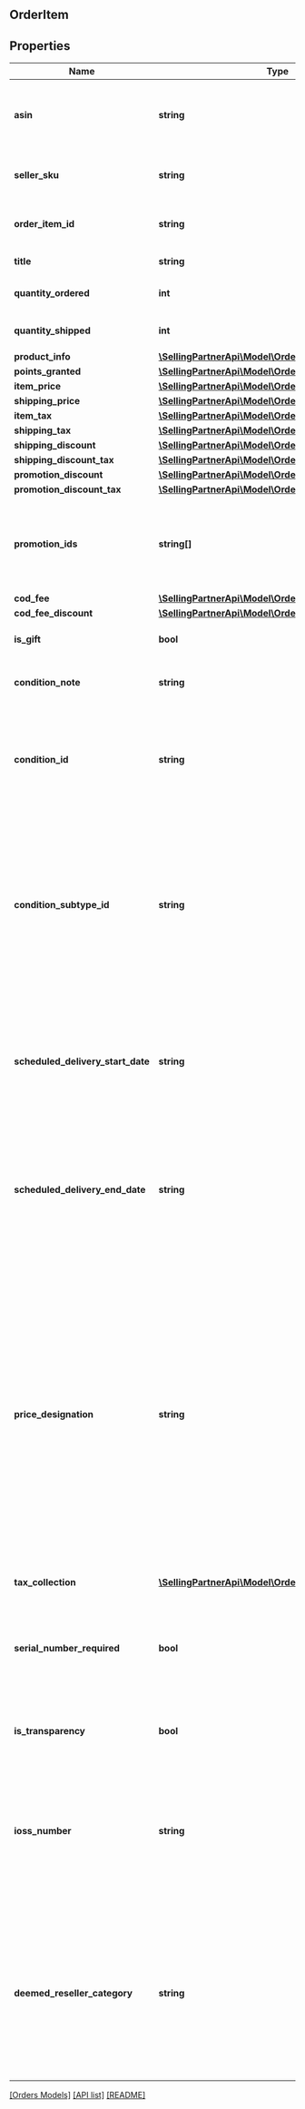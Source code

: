 ## OrderItem

## Properties

Name | Type | Description | Notes
------------ | ------------- | ------------- | -------------
**asin** | **string** | The Amazon Standard Identification Number (ASIN) of the item. |
**seller_sku** | **string** | The seller stock keeping unit (SKU) of the item. | [optional]
**order_item_id** | **string** | An Amazon-defined order item identifier. |
**title** | **string** | The name of the item. | [optional]
**quantity_ordered** | **int** | The number of items in the order. |
**quantity_shipped** | **int** | The number of items shipped. | [optional]
**product_info** | [**\SellingPartnerApi\Model\Orders\ProductInfoDetail**](ProductInfoDetail.md) |  | [optional]
**points_granted** | [**\SellingPartnerApi\Model\Orders\PointsGrantedDetail**](PointsGrantedDetail.md) |  | [optional]
**item_price** | [**\SellingPartnerApi\Model\Orders\Money**](Money.md) |  | [optional]
**shipping_price** | [**\SellingPartnerApi\Model\Orders\Money**](Money.md) |  | [optional]
**item_tax** | [**\SellingPartnerApi\Model\Orders\Money**](Money.md) |  | [optional]
**shipping_tax** | [**\SellingPartnerApi\Model\Orders\Money**](Money.md) |  | [optional]
**shipping_discount** | [**\SellingPartnerApi\Model\Orders\Money**](Money.md) |  | [optional]
**shipping_discount_tax** | [**\SellingPartnerApi\Model\Orders\Money**](Money.md) |  | [optional]
**promotion_discount** | [**\SellingPartnerApi\Model\Orders\Money**](Money.md) |  | [optional]
**promotion_discount_tax** | [**\SellingPartnerApi\Model\Orders\Money**](Money.md) |  | [optional]
**promotion_ids** | **string[]** | A list of promotion identifiers provided by the seller when the promotions were created. | [optional]
**cod_fee** | [**\SellingPartnerApi\Model\Orders\Money**](Money.md) |  | [optional]
**cod_fee_discount** | [**\SellingPartnerApi\Model\Orders\Money**](Money.md) |  | [optional]
**is_gift** | **bool** | When true, the item is a gift. | [optional]
**condition_note** | **string** | The condition of the item as described by the seller. | [optional]
**condition_id** | **string** | The condition of the item.  Possible values: New, Used, Collectible, Refurbished, Preorder, Club. | [optional]
**condition_subtype_id** | **string** | The subcondition of the item.  Possible values: New, Mint, Very Good, Good, Acceptable, Poor, Club, OEM, Warranty, Refurbished Warranty, Refurbished, Open Box, Any, Other. | [optional]
**scheduled_delivery_start_date** | **string** | The start date of the scheduled delivery window in the time zone of the order destination. In ISO 8601 date time format. | [optional]
**scheduled_delivery_end_date** | **string** | The end date of the scheduled delivery window in the time zone of the order destination. In ISO 8601 date time format. | [optional]
**price_designation** | **string** | Indicates that the selling price is a special price that is available only for Amazon Business orders. For more information about the Amazon Business Seller Program, see the [Amazon Business website](https://www.amazon.com/b2b/info/amazon-business).   Possible values: BusinessPrice - A special price that is available only for Amazon Business orders. | [optional]
**tax_collection** | [**\SellingPartnerApi\Model\Orders\TaxCollection**](TaxCollection.md) |  | [optional]
**serial_number_required** | **bool** | When true, the product type for this item has a serial number.  Returned only for Amazon Easy Ship orders. | [optional]
**is_transparency** | **bool** | When true, transparency codes are required. | [optional]
**ioss_number** | **string** | The IOSS number of the seller. Sellers selling in the EU will be assigned a unique IOSS number that must be listed on all packages sent to the EU. | [optional]
**deemed_reseller_category** | **string** | The category of deemed reseller. This applies to selling partners that are not based in the EU and is used to help them meet the VAT Deemed Reseller tax laws in the EU and UK. | [optional]

[[Orders Models]](../) [[API list]](../../Api) [[README]](../../../README.md)
